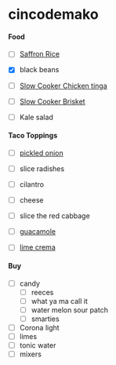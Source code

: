 # cincodemako

#### Food
- [ ] [Saffron Rice](https://theforkedspoon.com/spanish-saffron-rice)
- [x] black beans
- [ ] [Slow Cooker Chicken tinga](https://www.thekitchn.com/recipe-slow-cooker-chicken-tinga-260804#post-recipe-13047)
- [ ] [Slow Cooker Brisket](https://houseofyumm.com/slow-cooker-mexican-brisket/)
- [ ] Kale salad


#### Taco Toppings
- [ ] [pickled onion](https://www.loveandlemons.com/pickled-red-onions/)
- [ ] slice radishes
- [ ] cilantro
- [ ] cheese
- [ ] slice the red cabbage
- [ ] [guacamole](https://villacocina.com/easy-chunky-guacamole-in-a-molcajete/)
- [ ] [lime crema](https://downshiftology.com/recipes/lime-crema/)


#### Buy
- [ ] candy 
	- [ ] reeces
	- [ ] what ya ma call it 
	- [ ] water melon sour patch
	- [ ] smarties 
- [ ] Corona light
- [ ] limes
- [ ] tonic water
- [ ] mixers
